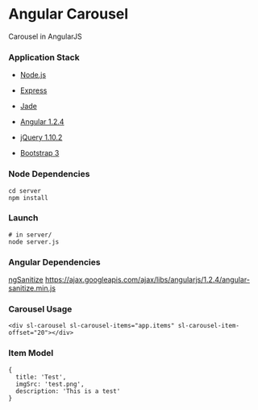 # Angular Carousel #
 
Carousel in AngularJS

### Application Stack ######

- [Node.js](http://www.nodejs.org)

- [Express](http://www.expressjs.com/)

- [Jade](http://jade-lang.com/)

- [Angular 1.2.4](http://angularjs.org/)

- [jQuery 1.10.2](jquery.com)

- [Bootstrap 3](http://getbootstrap.com/)

### Node Dependencies ######

    cd server
    npm install

### Launch ######

    # in server/
    node server.js

### Angular Dependencies ######
    
[ngSanitize](https://ajax.googleapis.com/ajax/libs/angularjs/1.2.4/angular-sanitize.min.js)
https://ajax.googleapis.com/ajax/libs/angularjs/1.2.4/angular-sanitize.min.js 

### Carousel Usage ######
  
    <div sl-carousel sl-carousel-items="app.items" sl-carousel-item-offset="20"></div>

### Item Model ######
    
    {
      title: 'Test',
      imgSrc: 'test.png',
      description: 'This is a test'
    } 

